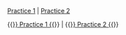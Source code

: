 [Practice 1](https://hyper-devcat.github.io/Practice-01/) | [Practice 2](https://hyper-devcat.github.io/frontend-crash-course/assignment-3/index.html)

{{<a href="https://hyper-devcat.github.io/Practice-01/" target="_blank">}} Practice 1 {{</a>}} | {{<a href="https://hyper-devcat.github.io/frontend-crash-course/assignment-3/index.html" target="_blank">}} Practice 2 {{</a>}}
